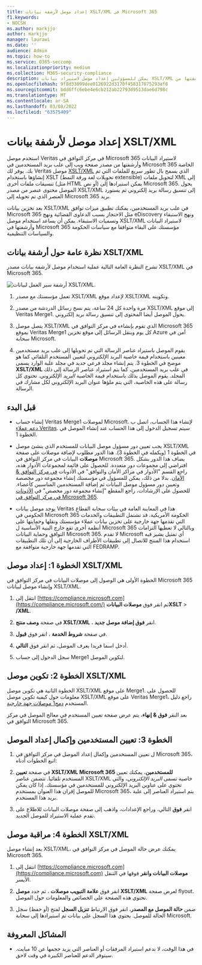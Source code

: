 ```yaml
---
title: إعداد موصل لأرشفة بيانات XSLT/XML في Microsoft 365
f1.keywords:
- NOCSH
ms.author: markjjo
author: markjjo
manager: laurawi
ms.date: ''
audience: Admin
ms.topic: how-to
ms.service: O365-seccomp
ms.localizationpriority: medium
ms.collection: M365-security-compliance
description: يمكن للمسؤولين إعداد موصل لاستيراد بيانات XSLT/XML وأرشفتها من Veritas في Microsoft 365. يتيح لك هذا الموصل أرشفة البيانات من مصادر بيانات جهة خارجية في Microsoft 365 حتى تتمكن من استخدام ميزات التوافق مثل احتجاز قانوني والبحث في المحتوى ونهج الاستبقاء لإدارة بيانات جهة خارجية في مؤسستك.
ms.openlocfilehash: 9f8d33099dee0126922d3170f458317875293af8
ms.sourcegitcommit: bdd6ffc6ebe4e6cb212ab22793d9513dae6d798c
ms.translationtype: MT
ms.contentlocale: ar-SA
ms.lasthandoff: 03/08/2022
ms.locfileid: "63575409"
---
```

# <a name="set-up-a-connector-to-archive-xsltxml-data"></a>إعداد موصل لأرشفة بيانات XSLT/XML

استخدم موصل Veritas في مركز التوافق في Microsoft 365 لاستيراد البيانات وأرشفتها من مصدر صفحة ويب إلى علب بريد المستخدمين في Microsoft 365 الخاصة بك. يوفر لك Veritas موصل [XSLT/XML](https://globanet.com/xslt-xml) الذي يسمح بال تطور سريع للملفات التي تم إنشاؤها باستخدام XSLT (تحويلات لغة ورقة النمط extensible) لتحويل ملفات XML إلى تنسيقات ملفات أخرى (مثل HTML أو نص) يمكن استيرادها إلى Microsoft 365. يحول الموصل محتوى عنصر من مصدر XSLT/XML إلى تنسيق رسالة بريد إلكتروني ثم يستورد العنصر الذي تم تحويله إلى Microsoft 365 بريد.

بعد تخزين بيانات XSLT/XML في علب بريد المستخدمين، يمكنك تطبيق ميزات توافق Microsoft 365 مثل الاحتجاز بسبب الدعاوى القضائية ونهج eDiscovery ونهج الاستبقاء وتسميات الاستبقاء. يمكن أن يساعد استخدام موصل XSLT/XML لاستيراد البيانات وأرشفتها في Microsoft 365 مؤسستك على البقاء متوافقا مع سياسات الحكومة والسياسات التنظيمية.

## <a name="overview-of-archiving-xsltxml-data"></a>نظرة عامة حول أرشفة بيانات XSLT/XML

تشرح النظرة العامة التالية عملية استخدام موصل لأرشفة بيانات مصدر XSLT/XML في Microsoft 365.

![أرشفة سير العمل لبيانات XSLT/XML.](../media/XSLT-XMLConnectorWorkflow.png)

1. تعمل مؤسستك مع مصدر XSLT/XML لإعداد موقع XSLT/XML وتكوينه.

2. مرة واحدة كل 24 ساعة، يتم نسخ رسائل الدردشة من مصدر XSLT/XML إلى موقع Veritas Merge1. يحول الموصل أيضا المحتوى إلى تنسيق رسالة بريد إلكتروني.

3. يتصل موصل XSLT/XML الذي تقوم بإنشاءه في مركز التوافق في Microsoft 365 بموقع Veritas Merge1 كل يوم وينقل الرسائل إلى موقع تخزين Azure آمن في سحابة Microsoft.

4. يقوم الموصل باستيراد عناصر الرسالة التي تم تحويلها إلى علب بريد مستخدمين معينين باستخدام قيمة خاصية البريد  الإلكتروني لتعيين المستخدم التلقائي كما هو موضح في الخطوة 3. يتم إنشاء مجلد فرعي جديد في مجلد علبة الوارد يسمى **XSLT/XML** في علب بريد المستخدمين، كما يتم استيراد عناصر الرسالة إلى ذلك المجلد. يقوم الموصل بذلك باستخدام قيمة الخاصية *البريد* الإلكتروني. تحتوي كل رسالة على هذه الخاصية، التي يتم ملؤها عنوان البريد الإلكتروني لكل مشارك في الرسالة.

## <a name="before-you-begin"></a>قبل البدء

- إنشاء حساب Veritas Merge1 لموصلات Microsoft. لإنشاء هذا الحساب، اتصل ب [دعم عملاء Veritas](https://www.veritas.com/content/support/). سيتم تسجيل الدخول إلى هذا الحساب عند إنشاء الموصل في الخطوة 1.

- يجب تعيين دور مسؤول موصل البيانات للمستخدم الذي ينشئ موصل XSLT/XML في الخطوة 1 (ويكمله في الخطوة 3). هذا الدور مطلوب لإضافة موصلات على صفحة **موصلات** البيانات في مركز التوافق في Microsoft 365. يضاف هذا الدور بشكل افتراضي إلى مجموعات دور متعددة. للحصول على قائمة لمجموعات الأدوار هذه، راجع القسم "الأدوار في مراكز الأمان والتوافق" في الأذونات [في مركز التوافق & الأمان](../security/office-365-security/permissions-in-the-security-and-compliance-center.md#roles-in-the-security--compliance-center). بدلا من ذلك، يمكن للمسؤول في مؤسستك إنشاء مجموعة دور مخصصة وتعيين دور مسؤول موصل البيانات ثم إضافة المستخدمين المناسبين كأعضاء. للحصول على الإرشادات، راجع المقطع "إنشاء مجموعة دور مخصص" في [الأذونات في مركز التوافق في Microsoft 365](microsoft-365-compliance-center-permissions.md#create-a-custom-role-group).

- يوجد موصل بيانات Veritas هذا في المعاينة العامة في بيئات سحابة القطاع الحكومي في Microsoft 365 الحكومة الأمريكية. قد تشتمل التطبيقات والخدمات التي تقدمها جهة خارجية على تخزين بيانات عملاء مؤسستك ونقلها وحمايتها على أنظمة أخرى تقع خارج البنية الأساسية ل Microsoft 365 وبالتالي لا تغطيها التزامات التوافق وحماية البيانات Microsoft 365. لا تقدم Microsoft أي تمثيل يشير فيه استخدام هذا المنتج للاتصال إلى تطبيقات  الأطراف الخارجية إلى أن تلك التطبيقات التي تقدمها جهة خارجية متوافقة مع FEDRAMP.

## <a name="step-1-set-up-an-xsltxml-connector"></a>الخطوة 1: إعداد موصل XSLT/XML

الخطوة الأولى هي الوصول إلى موصلات  البيانات في مركز التوافق في Microsoft 365 وإنشاء موصل لبيانات XSLT/XML.

1. انتقل إلى [https://compliance.microsoft.com](https://compliance.microsoft.com/) ثم انقر فوق **موصلات البياناتXSLT** > **/XML**.

2. في صفحة **وصف منتج XSLT/XML** ، انقر **فوق إضافة موصل جديد**.

3. في صفحة **شروط الخدمة** ، انقر فوق **قبول**.

4. أدخل اسما فريدا يعرف الموصل، ثم انقر فوق **التالي**.

5. سجل الدخول إلى حساب Merge1 لتكوين الموصل.

## <a name="step-2-configure-an-xsltxml-connector"></a>الخطوة 2: تكوين موصل XSLT/XML

الخطوة الثانية هي تكوين موصل XSLT/XML على موقع Merge1. للحصول على معلومات حول كيفية تكوين موصل XSLT/XML على موقع Veritas Merge1، راجع دليل المستخدم [دمج1 موصلات جهة خارجية](https://docs.ms.merge1.globanetportal.com/Merge1%20Third-Party%20Connectors%20XSLT-XML%20User%20Guide%20.pdf).

بعد النقر **فوق & إنهاء**، يتم عرض صفحة تعيين المستخدم  في معالج الموصل في مركز التوافق في Microsoft 365.

## <a name="step-3-map-users-and-complete-the-connector-setup"></a>الخطوة 3: تعيين المستخدمين وإكمال إعداد الموصل

1. ل تعيين المستخدمين وإكمال إعداد الموصل في مركز التوافق في Microsoft 365، اتبع الخطوات أدناه:

2. في صفحة **تعيين XSLT/XML Microsoft 365 للمستخدمين**، يمكنك تعيين المستخدم تلقائيا. تتضمن عناصر XSLT/XML خاصية تسمى *البريد الإلكتروني*، والتي تحتوي على عناوين البريد الإلكتروني للمستخدمين في مؤسستك. إذا كان يمكن للموصل إقران هذا العنوان بمستخدم Microsoft 365، يتم استيراد العناصر إلى علبة بريد هذا المستخدم.

3. انقر **فوق** التالي، وراجع الإعدادات، واذهب إلى  صفحة موصلات البيانات للاطلاع على تقدم عملية الاستيراد للموصل الجديد.

## <a name="step-4-monitor-the-xsltxml-connector"></a>الخطوة 4: مراقبة موصل XSLT/XML

بعد إنشاء موصل XSLT/XML، يمكنك عرض حالة الموصل في مركز التوافق في Microsoft 365.

1. انتقل إلى [https://compliance.microsoft.com](https://compliance.microsoft.com) **موصلات البيانات وانقر** فوقها في التنقل الأيسر.

2. انقر فوق **علامة التبويب موصلات** ، ثم حدد **موصل XSLT/XML** لعرض صفحة flyout. تحتوي هذه الصفحة على الخصائص والمعلومات حول الموصل.

3. ضمن **حالة الموصل مع المصدر**، انقر فوق الارتباط **تنزيل السجل** لفتح (أو حفظ) سجل الحالة للموصل. يحتوي هذا السجل على بيانات تم استيرادها إلى سحابة Microsoft.

## <a name="known-issues"></a>المشاكل المعروفة

- في هذا الوقت، لا ندعم استيراد المرفقات أو العناصر التي يزيد حجمها عن 10 مبايت. سيتوفر الدعم للعناصر الكبيرة في وقت لاحق.